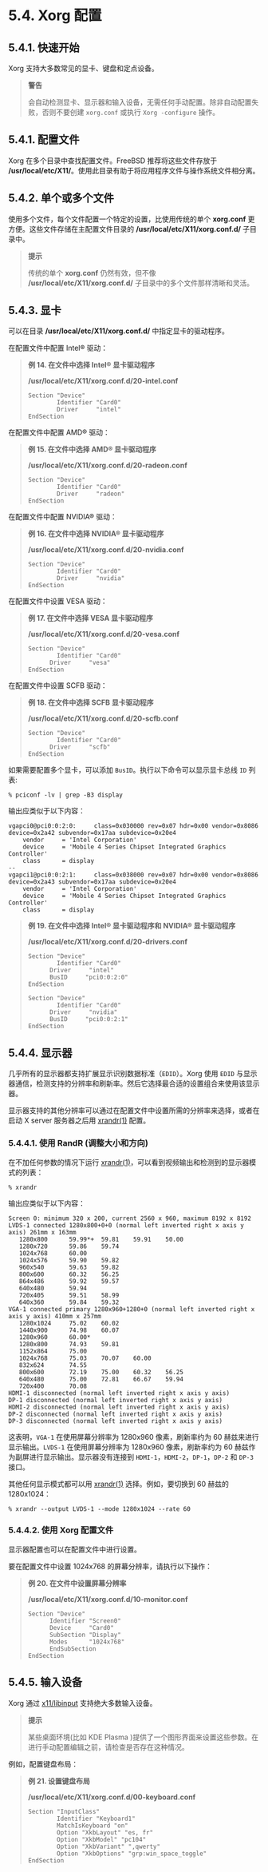 # 5.4. Xorg 配置

## 5.4.1. 快速开始

Xorg 支持大多数常见的显卡、键盘和定点设备。

> **警告**
>
> 会自动检测显卡、显示器和输入设备，无需任何手动配置。除非自动配置失败，否则不要创建 `xorg.conf` 或执行 `Xorg -configure` 操作。

## 5.4.1. 配置文件

Xorg 在多个目录中查找配置文件。FreeBSD 推荐将这些文件存放于 **/usr/local/etc/X11/**。使用此目录有助于将应用程序文件与操作系统文件相分离。

## 5.4.2. 单个或多个文件

使用多个文件，每个文件配置一个特定的设置，比使用传统的单个 **xorg.conf** 更方便。这些文件存储在主配置文件目录的 **/usr/local/etc/X11/xorg.conf.d/** 子目录中。

> **提示**
>
> 传统的单个 **xorg.conf** 仍然有效，但不像 **/usr/local/etc/X11/xorg.conf.d/** 子目录中的多个文件那样清晰和灵活。

## 5.4.3. 显卡

可以在目录 **/usr/local/etc/X11/xorg.conf.d/** 中指定显卡的驱动程序。

在配置文件中配置 Intel® 驱动：

> **例 14. 在文件中选择 Intel® 显卡驱动程序**
>
> **/usr/local/etc/X11/xorg.conf.d/20-intel.conf**
>
> ```shell-session
> Section "Device"
>         Identifier "Card0"
>         Driver     "intel"
> EndSection
> ```

在配置文件中配置 AMD® 驱动：

> **例 15. 在文件中选择 AMD® 显卡驱动程序**
>
> **/usr/local/etc/X11/xorg.conf.d/20-radeon.conf**
>
> ```shell-session
> Section "Device"
>         Identifier "Card0"
>         Driver     "radeon"
> EndSection
> ```

在配置文件中配置 NVIDIA® 驱动：

> **例 16. 在文件中选择 NVIDIA® 显卡驱动程序**
>
> **/usr/local/etc/X11/xorg.conf.d/20-nvidia.conf**
>
> ```shell-session
> Section "Device"
>         Identifier "Card0"
>         Driver     "nvidia"
> EndSection
> ```

在配置文件中设置 VESA 驱动：

> **例 17. 在文件中选择 VESA 显卡驱动程序**
>
> **/usr/local/etc/X11/xorg.conf.d/20-vesa.conf**
>
> ```shell-session
> Section "Device"
>   	  Identifier "Card0"
>       Driver     "vesa"
> EndSection
> ```

在配置文件中设置 SCFB 驱动：

> **例 18. 在文件中选择 SCFB 显卡驱动程序**
>
> **/usr/local/etc/X11/xorg.conf.d/20-scfb.conf**
>
> ```shell-session
> Section "Device"
>    	  Identifier "Card0"
>       Driver     "scfb"
> EndSection
> ```

如果需要配置多个显卡，可以添加 `BusID`。执行以下命令可以显示显卡总线 `ID` 列表:

```shell-session
% pciconf -lv | grep -B3 display
```

输出应类似于以下内容：

```shell-session
vgapci0@pci0:0:2:0:     class=0x030000 rev=0x07 hdr=0x00 vendor=0x8086 device=0x2a42 subvendor=0x17aa subdevice=0x20e4
    vendor     = 'Intel Corporation'
    device     = 'Mobile 4 Series Chipset Integrated Graphics Controller'
    class      = display
--
vgapci1@pci0:0:2:1:     class=0x038000 rev=0x07 hdr=0x00 vendor=0x8086 device=0x2a43 subvendor=0x17aa subdevice=0x20e4
    vendor     = 'Intel Corporation'
    device     = 'Mobile 4 Series Chipset Integrated Graphics Controller'
    class      = display
```

> **例 19. 在文件中选择 Intel® 显卡驱动程序和 NVIDIA® 显卡驱动程序**
>
> **/usr/local/etc/X11/xorg.conf.d/20-drivers.conf**
>
> ```shell-session
> Section "Device"
>    	  Identifier "Card0"
>       Driver     "intel"
>       BusID     "pci0:0:2:0"
> EndSection
>
> Section "Device"
>    	  Identifier "Card0"
>       Driver     "nvidia"
>       BusID     "pci0:0:2:1"
> EndSection
> ```

## 5.4.4. 显示器

几乎所有的显示器都支持扩展显示识别数据标准（`EDID`）。Xorg 使用 `EDID` 与显示器通信，检测支持的分辨率和刷新率。然后它选择最合适的设置组合来使用该显示器。

显示器支持的其他分辨率可以通过在配置文件中设置所需的分辨率来选择，或者在启动 X server 服务器之后用 [xrandr(1)](https://man.freebsd.org/cgi/man.cgi?query=xrandr&sektion=1&format=html) 配置。

### 5.4.4.1. 使用 RandR (调整大小和方向)

在不加任何参数的情况下运行 [xrandr(1)](https://man.freebsd.org/cgi/man.cgi?query=xrandr&sektion=1&format=html)，可以看到视频输出和检测到的显示器模式的列表：

```shell-session
% xrandr
```

输出应类似于以下内容：

```shell-session
Screen 0: minimum 320 x 200, current 2560 x 960, maximum 8192 x 8192
LVDS-1 connected 1280x800+0+0 (normal left inverted right x axis y axis) 261mm x 163mm
   1280x800      59.99*+  59.81    59.91    50.00
   1280x720      59.86    59.74
   1024x768      60.00
   1024x576      59.90    59.82
   960x540       59.63    59.82
   800x600       60.32    56.25
   864x486       59.92    59.57
   640x480       59.94
   720x405       59.51    58.99
   640x360       59.84    59.32
VGA-1 connected primary 1280x960+1280+0 (normal left inverted right x axis y axis) 410mm x 257mm
   1280x1024     75.02    60.02
   1440x900      74.98    60.07
   1280x960      60.00*
   1280x800      74.93    59.81
   1152x864      75.00
   1024x768      75.03    70.07    60.00
   832x624       74.55
   800x600       72.19    75.00    60.32    56.25
   640x480       75.00    72.81    66.67    59.94
   720x400       70.08
HDMI-1 disconnected (normal left inverted right x axis y axis)
DP-1 disconnected (normal left inverted right x axis y axis)
HDMI-2 disconnected (normal left inverted right x axis y axis)
DP-2 disconnected (normal left inverted right x axis y axis)
DP-3 disconnected (normal left inverted right x axis y axis)
```

这表明，`VGA-1` 在使用屏幕分辨率为 1280x960 像素，刷新率约为 60 赫兹来进行显示输出。`LVDS-1` 在使用屏幕分辨率为 1280x960 像素，刷新率约为 60 赫兹作为副屏进行显示输出。显示器没有连接到 `HDMI-1`，`HDMI-2`，`DP-1`，`DP-2` 和 `DP-3` 接口。

其他任何显示模式都可以用 [xrandr(1)](https://man.freebsd.org/cgi/man.cgi?query=xrandr&sektion=1&format=html) 选择。例如，要切换到 60 赫兹的 1280x1024：

```shell-session
% xrandr --output LVDS-1 --mode 1280x1024 --rate 60
```

### 5.4.4.2. 使用 Xorg 配置文件

显示器配置也可以在配置文件中进行设置。

要在配置文件中设置 1024x768 的屏幕分辨率，请执行以下操作：

> **例 20. 在文件中设置屏幕分辨率**
>
> **/usr/local/etc/X11/xorg.conf.d/10-monitor.conf**
>
> ```shell-session
> Section "Device"
>    	Identifier "Screen0"
>       Device     "Card0"
>       SubSection "Display"
>       Modes      "1024x768"
>       EndSubSection
> EndSection
> ```

## 5.4.5. 输入设备

Xorg 通过 [x11/libinput](https://cgit.freebsd.org/ports/tree/x11/libinput/) 支持绝大多数输入设备。

> **提示**
>
> 某些桌面环境(比如 KDE Plasma )提供了一个图形界面来设置这些参数。在进行手动配置编辑之前，请检查是否存在这种情况。

例如，配置键盘布局：

> **例 21. 设置键盘布局**
>
> **/usr/local/etc/X11/xorg.conf.d/00-keyboard.conf**
>
> ```shell-session
> Section "InputClass"
>         Identifier "Keyboard1"
>         MatchIsKeyboard "on"
>         Option "XkbLayout" "es, fr"
>         Option "XkbModel" "pc104"
>         Option "XkbVariant" ",qwerty"
>         Option "XkbOptions" "grp:win_space_toggle"
> EndSection
> ```
